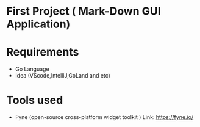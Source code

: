 # First Project ( Mark-Down GUI Application)

# Requirements
- Go Language
- Idea (VScode,IntelliJ,GoLand and etc)

# Tools used 
- Fyne (open-source cross-platform widget toolkit )
  Link: https://fyne.io/
